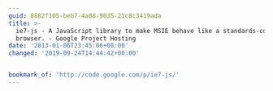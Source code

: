 ```yaml
---
guid: 8882f105-beb7-4a08-9035-21c8c3419ada
title: >-
  ie7-js - A JavaScript library to make MSIE behave like a standards-compliant
  browser. - Google Project Hosting
date: '2013-01-06T23:45:06+00:00'
changed: '2019-09-24T14:44:42+00:00'


bookmark_of: 'http://code.google.com/p/ie7-js/'
---
```





